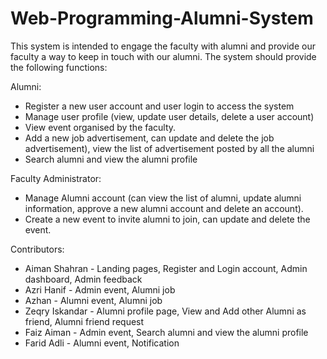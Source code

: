 # Web-Programming-Alumni-System

This system is intended to engage the faculty with alumni and provide our faculty a way to keep in touch with our alumni. The system should provide the following functions:

Alumni: 
  * Register a new user account and user login to access the system
  * Manage user profile (view, update user details, delete a user account)
  * View event organised by the faculty.
  * Add a new job advertisement, can update and delete the job advertisement), view the list of advertisement posted by all the alumni
  * Search alumni and view the alumni profile

Faculty Administrator:
  * Manage Alumni account (can view the list of alumni, update alumni information, approve a new alumni account and delete an account).
  * Create a new event to invite alumni to join, can update and delete the event.

Contributors: 
  * Aiman Shahran - Landing pages, Register and Login account, Admin dashboard, Admin feedback
  * Azri Hanif - Admin event, Alumni job
  * Azhan - Alumni event, Alumni job
  * Zeqry Iskandar - Alumni profile page, View and Add other Alumni as friend, Alumni friend request
  * Faiz Aiman - Admin event, Search alumni and view the alumni profile
  * Farid Adli - Alumni event, Notification
